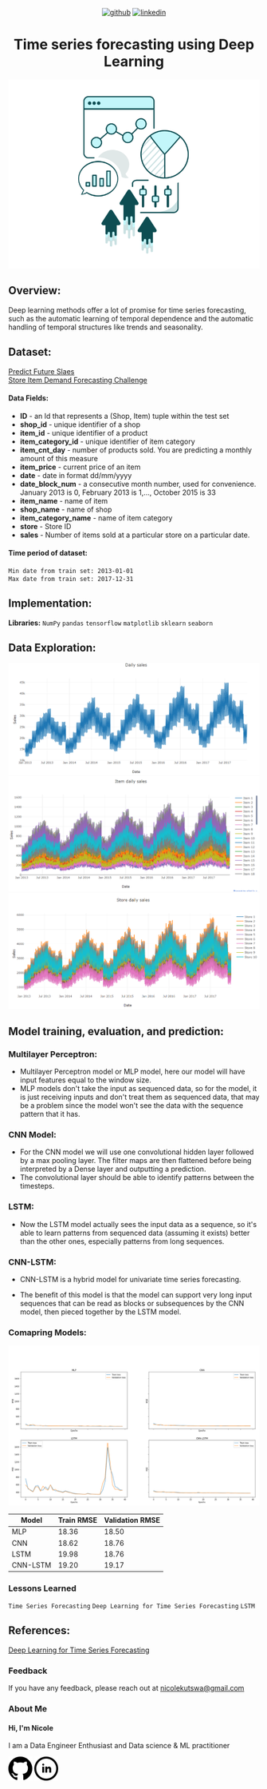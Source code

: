 <div align="center">
  
[![github](https://raw.githubusercontent.com/nicole-kutswa/Data-modeling-With-Power-Pivot/main/icons/git.svg)][1]
[![linkedin](https://raw.githubusercontent.com/nicole-kutswa/Data-modeling-With-Power-Pivot/main/icons/iconmonstr-linkedin-5.svg)][2]

[1]: https://github.com/nicole-kutswa
[2]: https://www.linkedin.com/in/nicole-kutswa/ 

</div>

# <div align="center">Time series forecasting using Deep Learning</div>
<div align="center"><img src="https://github.com/nicole-kutswa/Data-modeling-With-Power-Pivot/blob/main/output/model.gif?raw=true"></div>



## Overview:
Deep learning methods offer a lot of promise for time series forecasting, such as the automatic learning of temporal dependence and the automatic handling of temporal structures like trends and seasonality.

## Dataset:
[Predict Future Slaes](https://www.kaggle.com/c/competitive-data-science-predict-future-sales)<br>
[Store Item Demand Forecasting Challenge](https://www.kaggle.com/c/competitive-data-science-predict-future-sales/data)
#### Data Fields:
- **ID** - an Id that represents a (Shop, Item) tuple within the test set
- **shop_id** - unique identifier of a shop
- **item_id** - unique identifier of a product
- **item_category_id** - unique identifier of item category
- **item_cnt_day** - number of products sold. You are predicting a monthly amount of this measure
- **item_price** - current price of an item
- **date** - date in format dd/mm/yyyy
- **date_block_num** - a consecutive month number, used for convenience. January 2013 is 0, February 2013 is 1,..., October 2015 is 33
- **item_name** - name of item
- **shop_name** - name of shop
- **item_category_name** - name of item category
- **store** - Store ID
- **sales** - Number of items sold at a particular store on a particular date.

#### Time period of dataset:
```
Min date from train set: 2013-01-01
Max date from train set: 2017-12-31
```

## Implementation:

**Libraries:**  `NumPy` `pandas` `tensorflow` `matplotlib` `sklearn` `seaborn`
## Data Exploration:
<img src="https://github.com/nicole-kutswa/Time-series-forecasting/blob/main/output/overall%20daily%20sales.PNG?raw=true">
<img src="https://github.com/nicole-kutswa/Time-series-forecasting/blob/main/output/item%20daily%20sales.PNG?raw=true">
<img src ="https://github.com/nicole-kutswa/Time-series-forecasting/blob/main/output/store%20sales.PNG?raw=true">

## Model training, evaluation, and prediction:
### Multilayer Perceptron:
- Multilayer Perceptron model or MLP model, here our model will have input features equal to the window size.
- MLP models don't take the input as sequenced data, so for the model, it is just receiving inputs and don't treat them as sequenced data, that may be a problem since the model won't see the data with the sequence pattern that it has.

### CNN Model:
- For the CNN model we will use one convolutional hidden layer followed by a max pooling layer. The filter maps are then flattened before being interpreted by a Dense layer and outputting a prediction.
- The convolutional layer should be able to identify patterns between the timesteps.

### LSTM:
- Now the LSTM model actually sees the input data as a sequence, so it's able to learn patterns from sequenced data (assuming it exists) better than the other ones, especially patterns from long sequences.

### CNN-LSTM:
- CNN-LSTM is a hybrid model for univariate time series forecasting.

- The benefit of this model is that the model can support very long input sequences that can be read as blocks or subsequences by the CNN model, then pieced together by the LSTM model.

### Comapring Models:
<img src ="https://github.com/nicole-kutswa/Time-series-forecasting/blob/main/output/compare%20models.PNG?raw=true">
<br>

| Model             | Train RMSE             | Validation RMSE                                                                |
| ----------------- | -----------------| ------------------------------------------------------------------ |
| MLP | 18.36|  18.50 |
| CNN | 18.62|  18.76 |
| LSTM | 19.98|  18.76 |
| CNN-LSTM| 19.20 |  19.17 |
### Lessons Learned
`Time Series Forecasting`
`Deep Learning for Time Series Forecasting`
`LSTM`

## References:
[Deep Learning for Time Series Forecasting](https://machinelearningmastery.com/how-to-get-started-with-deep-learning-for-time-series-forecasting-7-day-mini-course/)
### Feedback

If you have any feedback, please reach out at nicolekutswa@gmail.com


### About Me
#### Hi, I'm Nicole
I am a Data Engineer Enthusiast and  Data science & ML practitioner

[![github](https://raw.githubusercontent.com/nicole-kutswa/Telecom-customer-churn-analysis/main/icons/git.svg)][1]
[![linkedin](https://raw.githubusercontent.com/nicole-kutswa/Telecom-customer-churn-analysis/main/icons/iconmonstr-linkedin-5.svg)][2]

[1]: https://github.com/nicole-kutswa
[2]: https://www.linkedin.com/in/nicole-kutswa/ 

